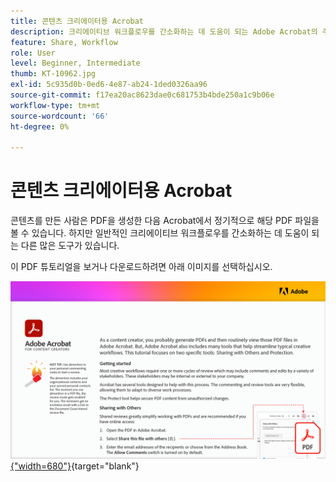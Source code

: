 ```yaml
---
title: 콘텐츠 크리에이터용 Acrobat
description: 크리에이티브 워크플로우를 간소화하는 데 도움이 되는 Adobe Acrobat의 주요 도구에 대해 알아봅니다.
feature: Share, Workflow
role: User
level: Beginner, Intermediate
thumb: KT-10962.jpg
exl-id: 5c935d0b-0ed6-4e87-ab24-1ded0326aa96
source-git-commit: f17ea20ac8623dae0c681753b4bde250a1c9b06e
workflow-type: tm+mt
source-wordcount: '66'
ht-degree: 0%

---
```


# 콘텐츠 크리에이터용 Acrobat

콘텐츠를 만든 사람은 PDF을 생성한 다음 Acrobat에서 정기적으로 해당 PDF 파일을 볼 수 있습니다. 하지만 일반적인 크리에이티브 워크플로우를 간소화하는 데 도움이 되는 다른 많은 도구가 있습니다.

이 PDF 튜토리얼을 보거나 다운로드하려면 아래 이미지를 선택하십시오.

[![튜토리얼의 첫 페이지 이미지](assets/Acrobatforcontentcreators.png){&quot;width=680&quot;}](assets/Acrobat-for-Content-Creators.pdf){target="blank"}
